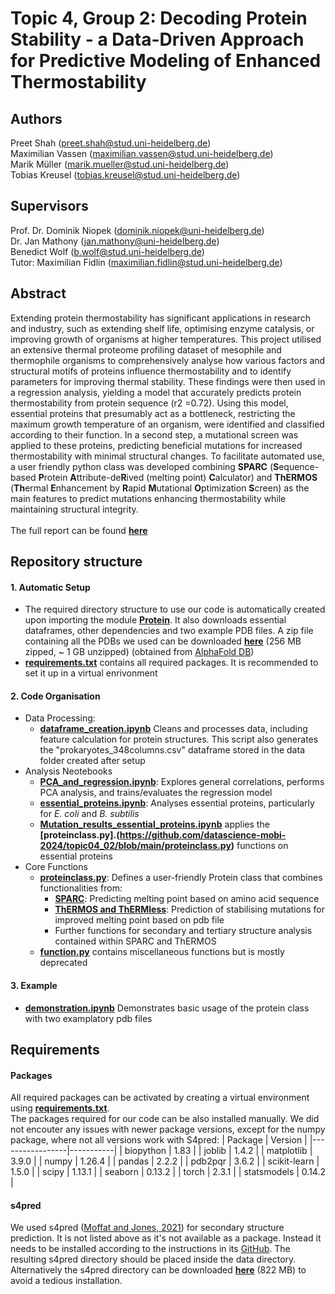 # Topic 4, Group 2: Decoding Protein Stability - a Data-Driven Approach for Predictive Modeling of Enhanced Thermostability

## Authors
Preet Shah (preet.shah@stud.uni-heidelberg.de) \
Maximilian Vassen (maximilian.vassen@stud.uni-heidelberg.de) \
Marik Müller (marik.mueller@stud.uni-heidelberg.de) \
Tobias Kreusel (tobias.kreusel@stud.uni-heidelberg.de)
## Supervisors
Prof. Dr. Dominik Niopek (dominik.niopek@uni-heidelberg.de) \
Dr. Jan Mathony (jan.mathony@uni-heidelberg.de)\
Benedict Wolf (b.wolf@stud.uni-heidelberg.de) \
Tutor: Maximilian Fidlin (maximilian.fidlin@stud.uni-heidelberg.de)

## Abstract
Extending protein thermostability has significant applications in research and industry, such as extending shelf life, optimising enzyme catalysis, or improving growth of organisms at higher temperatures. This project utilised an extensive thermal proteome profiling dataset of mesophile and thermophile organisms to comprehensively analyse how various factors and structural motifs of proteins influence thermostability and to identify parameters for improving thermal stability. These findings were then used in a regression analysis, yielding a model that accurately predicts protein thermostability from protein sequence (r2 =0.72). Using this model, essential proteins that presumably act as a bottleneck, restricting the maximum growth temperature of an organism, were identified and classified according to their function. In a second step, a mutational screen was applied to these proteins, predicting beneficial mutations for increased thermostability with minimal structural changes. To facilitate automated use, a user friendly python class was developed combining **SPARC** (**S**equence-based **P**rotein **A**ttribute-de**R**ived (melting point) **C**alculator) and **ThERMOS** (**Th**ermal **E**nhancement by **R**apid **M**utational **O**ptimization **S**creen) as the main features to predict mutations enhancing thermostability while maintaining structural integrity.  \
\
The full report can be found **[here](https://github.com/datascience-mobi-2024/topic04_02/blob/main/Decoding_Protein_Stability_-%20_a_Data-Driven_Approach_for_Predictive_Modeling_of_Enhanced_Thermostability.pdf)**

## Repository structure
#### 1. Automatic Setup
* The required directory structure to use our code is automatically created upon importing the module **[Protein](https://github.com/datascience-mobi-2024/topic04_02/tree/main/Protein)**. It also downloads essential dataframes, other dependencies and two example PDB files. A zip file containing all the PDBs we used can be downloaded **[here](https://drive.google.com/file/d/1XFvu7OAfv0gtHU_4MM0vuoPFaZVmM7T2/view?usp=sharing)** (256 MB zipped, ~ 1 GB unzipped) (obtained from [AlphaFold DB](https://alphafold.ebi.ac.uk/))
* **[requirements.txt](https://github.com/datascience-mobi-2024/topic04_02/blob/main/requirements.txt)** contains all required packages. It is recommended to set it up in a virtual enrivonment

#### 2. Code Organisation
* Data Processing:
  * **[dataframe_creation.ipynb](https://github.com/datascience-mobi-2024/topic04_02/blob/main/dataframe_creation.ipynb)** Cleans and processes data, including feature calculation for protein structures. This script also generates the "prokaryotes_348columns.csv" dataframe stored in the data folder created after setup
* Analysis Neotebooks
    * **[PCA_and_regression.ipynb](https://github.com/datascience-mobi-2024/topic04_02/blob/main/PCA_and_regression.ipynb)**: Explores general correlations, performs PCA analysis, and trains/evaluates the regression model
    * **[essential_proteins.ipynb](https://github.com/datascience-mobi-2024/topic04_02/blob/main/essential_proteins.ipynb)**: Analyses essential proteins, particularly for *E. coli* and *B. subtilis*
    * **[Mutation_results_essential_proteins.ipynb](https://github.com/datascience-mobi-2024/topic04_02/blob/main/Mutation_results_essential_proteins.ipynb)** applies the **[proteinclass.py].(https://github.com/datascience-mobi-2024/topic04_02/blob/main/proteinclass.py)** functions on essential proteins
* Core Functions
    * **[proteinclass.py](https://github.com/datascience-mobi-2024/topic04_02/blob/main/proteinclass.py)**: Defines a user-friendly Protein class that combines functionalities from:
        * **[SPARC](https://github.com/datascience-mobi-2024/topic04_02/blob/main/SPARC.py)**: Predicting melting point based on amino acid sequence
        * **[ThERMOS and ThERMless](https://github.com/datascience-mobi-2024/topic04_02/blob/main/ThERMOS.py)**: Prediction of stabilising mutations for improved melting point based on pdb file
        * Further functions for secondary and tertiary structure analysis contained within SPARC and ThERMOS
    * **[function.py](https://github.com/datascience-mobi-2024/topic04_02/blob/main/function.py)** contains miscellaneous functions but is mostly deprecated

#### 3. Example
* **[demonstration.ipynb](https://github.com/datascience-mobi-2024/topic04_02/blob/main/demonstration.ipynb)** Demonstrates basic usage of the protein class with two examplatory pdb files

## Requirements
#### Packages
All required packages can be activated by creating a virtual environment using **[requirements.txt](https://github.com/datascience-mobi-2024/topic04_02/blob/main/requirements.txt)**.\
The packages required for our code can be also installed manually. We did not encouter any issues with newer package versions, except for the numpy package, where not all versions work with S4pred:
| Package         | Version   |
|-----------------|-----------|
| biopython       | 1.83      |
| joblib          | 1.4.2     |
| matplotlib      | 3.9.0     |
| numpy           | 1.26.4    |
| pandas          | 2.2.2     |
| pdb2pqr         | 3.6.2     |
| scikit-learn    | 1.5.0     |
| scipy           | 1.13.1    |
| seaborn         | 0.13.2    |
| torch           | 2.3.1     |
| statsmodels     | 0.14.2    |
#### s4pred
We used s4pred ([Moffat and Jones, 2021](https://doi.org/10.1093/bioinformatics/btab491)) for secondary structure prediction. It is not listed above as it's not available as a package. Instead it needs to be installed according to the instructions in its [GitHub](https://github.com/psipred/s4pred). The resulting s4pred directory should be placed inside the data directory. Alternatively the s4pred directory can be downloaded **[here](https://drive.google.com/drive/folders/1IRUzcyfX_V62fG6OP2qfKQpIi4CGnjsd?usp=sharing)** (822 MB) to avoid a tedious installation.
